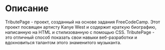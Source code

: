 # Описание

TributePage - проект, созданный на основе задания FreeCodeCamp. Этот проект посвящен артисту Kanye West и содержит краткую биографию, написанную на HTML и стилизованную с помощью CSS. TributePage - это отличный способ показать свои навыки веб-разработки и вдохновиться талантом этого знаменитого музыканта.
